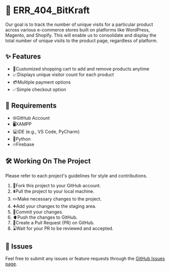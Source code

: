 <!DOCTYPE html>
<html lang="en">
<head>
  <meta charset="UTF-8">
  <meta name="viewport" content="width=device-width, initial-scale=1.0">
  </head>
<body>
  <div class="container">
    <h1>🚀 ERR_404_BitKraft</h1>
    <p>
      Our goal is to track the number of unique visits for a particular product across various e-commerce stores built on platforms like WordPress, Magento, and Shopify. This will enable us to consolidate and display the total number of unique visits to the product page, regardless of platform.
    </p>
    <h2>✨ Features</h2>
    <ul>
      <li><span class="feature-icon">🛒</span>Customized shopping cart to add and remove products anytime</li>
      <li><span class="feature-icon">📈</span>Displays unique visitor count for each product</li>
      <li><span class="feature-icon">💳</span>Multiple payment options</li>
      <li><span class="feature-icon">✅</span>Simple checkout option</li>
    </ul>
    <h2>🔧 Requirements</h2>
    <ul>
      <li><span class="req-icon">🌐</span>GitHub Account</li>
      <li><span class="req-icon">🖥️</span>XAMPP</li>
      <li><span class="req-icon">💻</span>IDE (e.g., VS Code, PyCharm)</li>
      <li><span class="req-icon">🐍</span>Python</li>
      <li><span class="req-icon">🔥</span>Firebase</li>
    </ul>
    <h2>🛠️ Working On The Project</h2>
    <p>Please refer to each project's guidelines for style and contributions.</p>
    <ol>
      <li><span class="step-icon">🍴</span>Fork this project to your GitHub account.</li>
      <li><span class="step-icon">⬇️</span>Pull the project to your local machine.</li>
      <li><span class="step-icon">✏️</span>Make necessary changes to the project.</li>
      <li><span class="step-icon">➕</span>Add your changes to the staging area.</li>
      <li><span class="step-icon">💾</span>Commit your changes.</li>
      <li><span class="step-icon">⬆️</span>Push the changes to GitHub.</li>
      <li><span class="step-icon">🔀</span>Create a Pull Request (PR) on GitHub.</li>
      <li><span class="step-icon">⌛</span>Wait for your PR to be reviewed and accepted.</li>
    </ol>
    <h2>🐞 Issues</h2>
    <p>Feel free to submit any issues or feature requests through the <a href="https://github.com" target="_blank">GitHub Issues page</a>.</p>
  </div>
</body>
</html>
